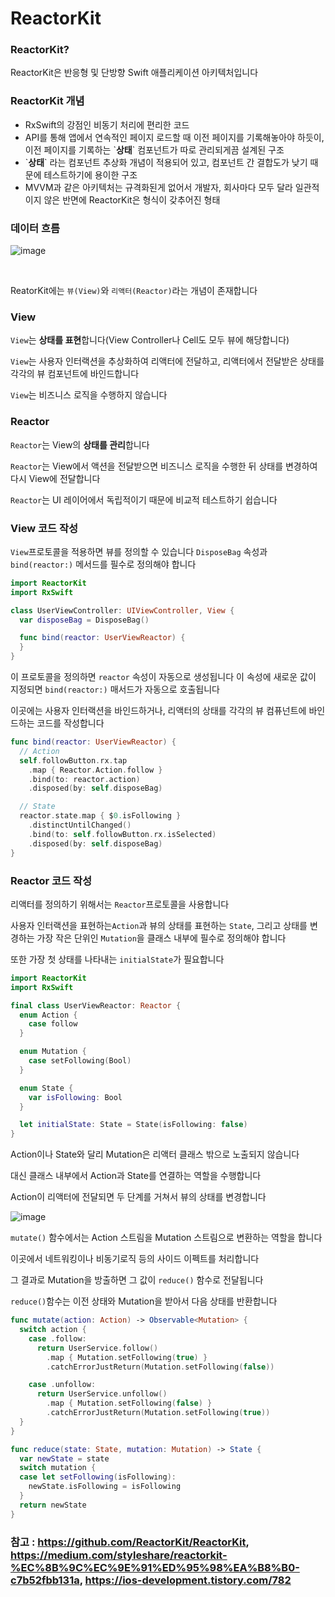 # ReactorKit

### ReactorKit?

ReactorKit은 반응형 및 단방향 Swift 애플리케이션 아키텍처입니다

### ReactorKit 개념

* RxSwift의 강점인 비동기 처리에 편리한 코드
* API를 통해 앱에서 연속적인 페이지 로드할 때 이전 페이지를 기록해놓아야 하듯이, 이전 페이지를 기록하는 \`**상태**\` 컴포넌트가 따로 관리되게끔 설계된 구조
* \`**상태**\` 라는 컴포넌트 추상화 개념이 적용되어 있고, 컴포넌트 간 결합도가 낮기 때문에 테스트하기에 용이한 구조
* MVVM과 같은 아키텍처는 규격화된게 없어서 개발자, 회사마다 모두 달라 일관적이지 않은 반면에 ReactorKit은 형식이 갖추어진 형태

### 데이터 흐름

![image](https://user-images.githubusercontent.com/81547954/159207895-9e4156e2-72c9-442b-8810-62537f7ebb69.png)

<br>

ReatorKit에는 `뷰(View)`와 `리액터(Reactor)`라는 개념이 존재합니다

### View

`View`는 **상태를 표현**합니다(View Controller나 Cell도 모두 뷰에 해당합니다)

`View`는 사용자 인터랙션을 추상화하여 리액터에 전달하고, 리액터에서 전달받은 상태를 각각의 뷰 컴포넌트에 바인드합니다

`View`는 비즈니스 로직을 수행하지 않습니다

### Reactor

`Reactor`는 View의 **상태를 관리**합니다

`Reactor`는 View에서 액션을 전달받으면 비즈니스 로직을 수행한 뒤 상태를 변경하여 다시 View에 전달합니다

`Reactor`는 UI 레이어에서 독립적이기 때문에 비교적 테스트하기 쉽습니다

### View 코드 작성

`View`프로토콜을 적용하면 뷰를 정의할 수 있습니다 `DisposeBag` 속성과 `bind(reactor:)` 메서드를 필수로 정의해야 합니다

```swift
import ReactorKit
import RxSwift

class UserViewController: UIViewController, View {
  var disposeBag = DisposeBag()

  func bind(reactor: UserViewReactor) {
  }
}
```

이 프로토콜을 정의하면 `reactor` 속성이 자동으로 생성됩니다 이 속성에 새로운 값이 지정되면 `bind(reactor:)` 매서드가 자동으로 호출됩니다

이곳에는 사용자 인터랙션을 바인드하거나, 리액터의 상태를 각각의 뷰 컴퓨넌트에 바인드하는 코드를 작성합니다

```swift
func bind(reactor: UserViewReactor) {
  // Action
  self.followButton.rx.tap
    .map { Reactor.Action.follow }
    .bind(to: reactor.action)
    .disposed(by: self.disposeBag)

  // State
  reactor.state.map { $0.isFollowing }
    .distinctUntilChanged()
    .bind(to: self.followButton.rx.isSelected)
    .disposed(by: self.disposeBag)
}
```

### Reactor 코드 작성

리액터를 정의하기 위해서는 `Reactor`프로토콜을 사용합니다

사용자 인터랙션을 표현하는`Action`과 뷰의 상태를 표현하는 `State`, 그리고 상태를 변경하는 가장 작은 단위인 `Mutation`을 클래스 내부에 필수로 정의해야 합니다

또한 가장 첫 상태를 나타내는 `initialState`가 필요합니다

```swift
import ReactorKit
import RxSwift

final class UserViewReactor: Reactor {
  enum Action {
    case follow
  }

  enum Mutation {
    case setFollowing(Bool)
  }

  enum State {
    var isFollowing: Bool
  }

  let initialState: State = State(isFollowing: false)
}
```

Action이나 State와 달리 Mutation은 리액터 클래스 밖으로 노출되지 않습니다

대신 클래스 내부에서 Action과 State를 연결하는 역할을 수행합니다

Action이 리액터에 전달되면 두 단계를 거쳐서 뷰의 상태를 변경합니다

![image](https://user-images.githubusercontent.com/81547954/171071915-3fa68c63-5fe0-49d5-9588-0742ccd254a9.png)

`mutate()` 함수에서는 Action 스트림을 Mutation 스트림으로 변환하는 역할을 합니다

이곳에서 네트워킹이나 비동기로직 등의 사이드 이펙트를 처리합니다

그 결과로 Mutation을 방출하면 그 값이 `reduce()` 함수로 전달됩니다

`reduce()`함수는 이전 상태와 Mutation을 받아서 다음 상태를 반환합니다

```swift
func mutate(action: Action) -> Observable<Mutation> {
  switch action {
    case .follow:
      return UserService.follow()
        .map { Mutation.setFollowing(true) }
        .catchErrorJustReturn(Mutation.setFollowing(false))

    case .unfollow:
      return UserService.unfollow()
        .map { Mutation.setFollowing(false) }
        .catchErrorJustReturn(Mutation.setFollowing(true))
  }
}

func reduce(state: State, mutation: Mutation) -> State {
  var newState = state
  switch mutation {
  case let setFollowing(isFollowing):
    newState.isFollowing = isFollowing
  }
  return newState
}
```

### 참고 : https://github.com/ReactorKit/ReactorKit, https://medium.com/styleshare/reactorkit-%EC%8B%9C%EC%9E%91%ED%95%98%EA%B8%B0-c7b52fbb131a, https://ios-development.tistory.com/782

